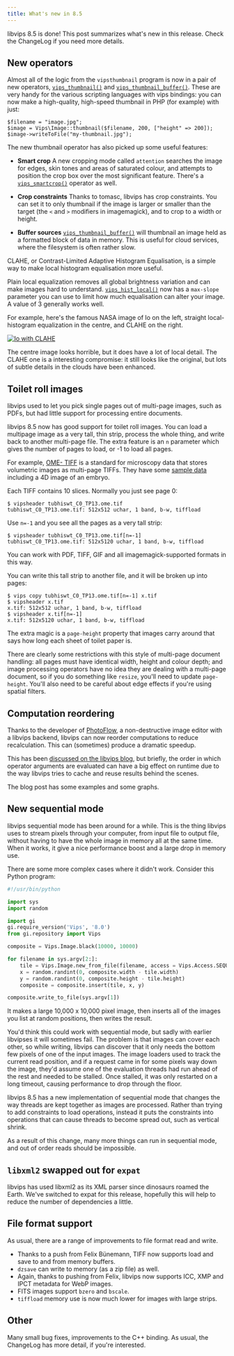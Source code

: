 ```yaml
---
title: What's new in 8.5
---
```


libvips 8.5 is done! This post summarizes what's new in this release. Check the
ChangeLog if you need more details. 

## New operators

Almost all of the logic from the `vipsthumbnail` program is now in
a pair of new operators, [`vips_thumbnail()`](
/API/current/ctor.Image.thumbnail.html)
and [`vips_thumbnail_buffer()`](
/API/current/ctor.Image.thumbnail_buffer.html).  These are
very handy for the various scripting languages with vips bindings: you can
now make a high-quality, high-speed thumbnail in PHP (for example) with just:

```php?start_inline=1
$filename = "image.jpg";
$image = Vips\Image::thumbnail($filename, 200, ["height" => 200]);
$image->writeToFile("my-thumbnail.jpg");
```

The new thumbnail operator has also picked up some useful features:

* **Smart crop** A new cropping mode called `attention` searches the image for
  edges, skin tones and areas of saturated colour, and
  attempts to position the crop box over the most significant
  feature. There's a [`vips_smartcrop()`](
  /API/current/method.Image.smartcrop.html) operator as well.

* **Crop constraints** Thanks to tomasc, libvips has crop constraints. You 
  can set it to only thumbnail if the image is larger or smaller than the target 
  (the `<` and `>` modifiers in imagemagick), and to crop to a width or height. 

* **Buffer sources** 
  [`vips_thumbnail_buffer()`](
  /API/current/ctor.Image.thumbnail_buffer.html) will thumbnail
  an image held as a formatted block of data in memory. This is useful for
  cloud services, where the filesystem is often rather slow.

CLAHE, or Contrast-Limited Adaptive Histogram Equalisation, is a simple way to
make local histogram equalisation more useful. 

Plain local equalization removes
all global brightness variation and can make images
hard to understand.  [`vips_hist_local()`](
/API/current/method.Image.hist_local.html) now has a `max-slope`
parameter you can use to limit how much equalisation can alter your image. A
value of 3 generally works well.

For example, here's the famous NASA image of Io on the left, straight
local-histogram equalization in the centre, and CLAHE on the right.

[![Io with CLAHE](/assets/images/tn_clahe.jpg)](
/assets/images/clahe.jpg)

The centre image looks horrible, but it does have a lot of local detail. The
CLAHE one is a interesting compromise: it still looks like the original, but
lots of subtle details in the clouds have been enhanced.

## Toilet roll images

libvips used to let you pick single pages out of multi-page images, such
as PDFs, but had little support for processing entire documents.

libvips 8.5 now has good support for toilet roll images. You can load a 
multipage image as a very tall, thin strip, process the whole thing, and write
back to another multi-page file. The extra feature is an `n` parameter which
gives the number of pages to load, or -1 to load all pages. 

For example, [OME-
TIFF](https://www.openmicroscopy.org/site/support/ome-model/ome-tiff)
is a standard for microscopy data that stores
volumetric images as multi-page TIFFs. They have some [sample
data](https://www.openmicroscopy.org/site/support/ome-model/ome-tiff/data.html)
including a 4D image of an embryo.

Each TIFF contains 10 slices. Normally you just see page 0:

```shell
$ vipsheader tubhiswt_C0_TP13.ome.tif
tubhiswt_C0_TP13.ome.tif: 512x512 uchar, 1 band, b-w, tiffload
```

Use `n=-1` and you see all the pages as a very tall strip:

```shell
$ vipsheader tubhiswt_C0_TP13.ome.tif[n=-1]
tubhiswt_C0_TP13.ome.tif: 512x5120 uchar, 1 band, b-w, tiffload
```

You can work with PDF, TIFF, GIF and all imagemagick-supported formats in 
this way. 

You can write this tall strip to another file, and it will be broken up into
pages:

```shell
$ vips copy tubhiswt_C0_TP13.ome.tif[n=-1] x.tif
$ vipsheader x.tif 
x.tif: 512x512 uchar, 1 band, b-w, tiffload
$ vipsheader x.tif[n=-1]
x.tif: 512x5120 uchar, 1 band, b-w, tiffload
```

The extra magic is a `page-height` property that images carry around that says
how long each sheet of toilet paper is. 

There are clearly some restrictions with this style of multi-page document 
handling: all pages must have identical width, height and colour depth; and image
processing operators have no idea they are dealing with a multi-page document,
so if you do something like `resize`, you'll need to update `page-height`. 
You'll also need to be careful about edge effects if you're using spatial 
filters.

## Computation reordering

Thanks to the developer of
[PhotoFlow](https://github.com/aferrero2707/PhotoFlow), a non-destructive image 
editor with a libvips backend, libvips can now reorder computations to reduce
recalculation. This can (sometimes) produce a dramatic speedup.

This has been [discussed on the libvips
blog](http://libvips.blogspot.co.uk/2017/01/automatic-computation-reordering.html),
but briefly, the order in which operator arguments are evaluated can have
a big effect on runtime due to the way libvips tries to cache and reuse
results behind the scenes.

The blog post has some examples and some graphs.

## New sequential mode

libvips sequential mode has been around for a while. This is the thing libvips
uses to stream pixels through your computer, from input file to output file,
without having to have the whole image in memory all at the same time. When it
works, it give a nice performance boost and a large drop in memory use. 

There are some more complex cases where it didn't work. Consider this Python
program:

```python 
#!/usr/bin/python

import sys 
import random

import gi 
gi.require_version('Vips', '8.0') 
from gi.repository import Vips

composite = Vips.Image.black(10000, 10000)

for filename in sys.argv[2:]:
    tile = Vips.Image.new_from_file(filename, access = Vips.Access.SEQUENTIAL)
    x = random.randint(0, composite.width - tile.width) 
    y = random.randint(0, composite.height - tile.height) 
    composite = composite.insert(tile, x, y)

composite.write_to_file(sys.argv[1]) 
```

It makes a large 10,000 x 10,000 pixel image, then inserts all of the images
you list at random positions, then writes the result. 

You'd think this could work with sequential mode, but sadly with earlier
libvipses it will sometimes fail. The problem is that images can cover each 
other, so while writing, libvips can discover that it only needs the bottom few
pixels of one of the input images. The image loaders used to track the current
read position, and if a request came in for some pixels way down the image,
they'd assume one of the evaluation threads had run ahead of the rest and
needed to be stalled. Once stalled, it was only restarted on a long timeout,
causing performance to drop through the floor. 

libvips 8.5 has a new implementation of sequential mode that changes the way
threads are kept together as images are processed. Rather than trying to add
constraints to load operations, instead it puts the constraints into operations
that can cause threads to become spread out, such as vertical shrink.

As a result of this change, many more things can run in sequential mode, and
out of order reads should be impossible. 

## `libxml2` swapped out for `expat`

libvips has used libxml2 as its XML parser since dinosaurs roamed the Earth.
We've switched to expat for this release, hopefully this will help to reduce
the number of dependencies a little. 

## File format support

As usual, there are a range of improvements to file format read and write. 

* Thanks to a push from Felix Bünemann, TIFF now supports load and save to and
  from memory buffers. 
* `dzsave` can write to memory (as a zip file) as well.
* Again, thanks to pushing from Felix, libvips now supports ICC, XMP and IPCT
  metadata for WebP images. 
* FITS images support `bzero` and `bscale`.
* `tiffload` memory use is now much lower for images with large strips.

## Other

Many small bug fixes, improvements to the C++ binding. As usual, the 
ChangeLog has more detail, if you're interested.
